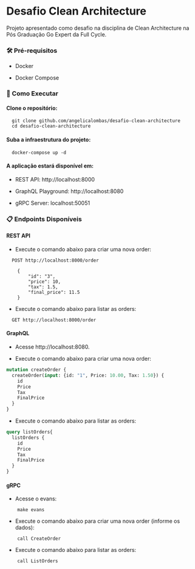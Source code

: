 
# Desafio Clean Architecture

Projeto apresentado como desafio na disciplina de Clean Architecture na Pós Graduação Go Expert da Full Cycle.
### 🛠️ Pré-requisitos
- Docker

- Docker Compose

### 🚀 Como Executar

#### Clone o repositório:
```shell
  git clone github.com/angelicalombas/desafio-clean-architecture
  cd desafio-clean-architecture
```

#### Suba a infraestrutura do projeto:

```shell
  docker-compose up -d
```

#### A aplicação estará disponível em:
- REST API: http://localhost:8000

- GraphQL Playground: http://localhost:8080

- gRPC Server: localhost:50051

### 📋 Endpoints Disponíveis

#### REST API
- Execute o comando abaixo para criar uma nova order:
```http
  POST http://localhost:8000/order
```
```http
    {
        "id": "3",
        "price": 10,
        "tax": 1.5,
        "final_price": 11.5
    }
```
- Execute o comando abaixo para listar as orders:
```http
  GET http://localhost:8000/order
```

#### GraphQL
- Acesse http://localhost:8080.

- Execute o comando abaixo para criar uma nova order:
```graphql
mutation createOrder {
  createOrder(input: {id: "1", Price: 10.00, Tax: 1.50}) {
    id
    Price
    Tax
    FinalPrice
  }
}
```
- Execute o comando abaixo para listar as orders:
```graphql
query listOrders{
  listOrders {
    id
    Price
    Tax
    FinalPrice
  }
}
```

#### gRPC
- Acesse o evans:
```shell
    make evans
```

- Execute o comando abaixo para criar uma nova order (informe os dados):
```gRPC
    call CreateOrder
```
- Execute o comando abaixo para listar as orders:
```gRPC
    call ListOrders
```